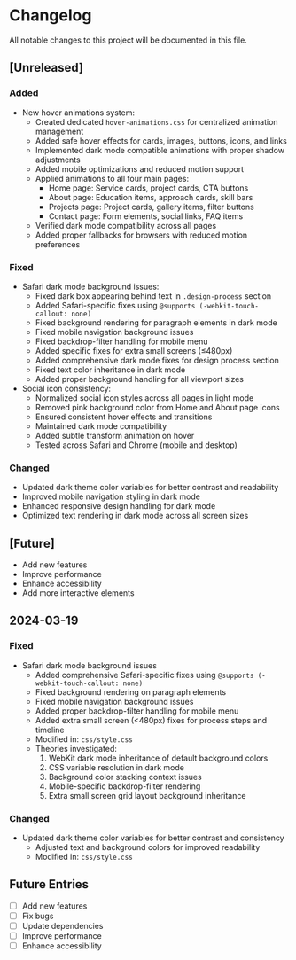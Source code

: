 # Changelog

All notable changes to this project will be documented in this file.

## [Unreleased]

### Added
- New hover animations system:
  - Created dedicated `hover-animations.css` for centralized animation management
  - Added safe hover effects for cards, images, buttons, icons, and links
  - Implemented dark mode compatible animations with proper shadow adjustments
  - Added mobile optimizations and reduced motion support
  - Applied animations to all four main pages:
    - Home page: Service cards, project cards, CTA buttons
    - About page: Education items, approach cards, skill bars
    - Projects page: Project cards, gallery items, filter buttons
    - Contact page: Form elements, social links, FAQ items
  - Verified dark mode compatibility across all pages
  - Added proper fallbacks for browsers with reduced motion preferences

### Fixed
- Safari dark mode background issues:
  - Fixed dark box appearing behind text in `.design-process` section
  - Added Safari-specific fixes using `@supports (-webkit-touch-callout: none)`
  - Fixed background rendering for paragraph elements in dark mode
  - Fixed mobile navigation background issues
  - Fixed backdrop-filter handling for mobile menu
  - Added specific fixes for extra small screens (≤480px)
  - Added comprehensive dark mode fixes for design process section
  - Fixed text color inheritance in dark mode
  - Added proper background handling for all viewport sizes
- Social icon consistency:
  - Normalized social icon styles across all pages in light mode
  - Removed pink background color from Home and About page icons
  - Ensured consistent hover effects and transitions
  - Maintained dark mode compatibility
  - Added subtle transform animation on hover
  - Tested across Safari and Chrome (mobile and desktop)

### Changed
- Updated dark theme color variables for better contrast and readability
- Improved mobile navigation styling in dark mode
- Enhanced responsive design handling for dark mode
- Optimized text rendering in dark mode across all screen sizes

## [Future]
- Add new features
- Improve performance
- Enhance accessibility
- Add more interactive elements

## 2024-03-19

### Fixed
- Safari dark mode background issues
  - Added comprehensive Safari-specific fixes using `@supports (-webkit-touch-callout: none)`
  - Fixed background rendering on paragraph elements
  - Fixed mobile navigation background issues
  - Added proper backdrop-filter handling for mobile menu
  - Added extra small screen (<480px) fixes for process steps and timeline
  - Modified in: `css/style.css`
  - Theories investigated:
    1. WebKit dark mode inheritance of default background colors
    2. CSS variable resolution in dark mode
    3. Background color stacking context issues
    4. Mobile-specific backdrop-filter rendering
    5. Extra small screen grid layout background inheritance

### Changed
- Updated dark theme color variables for better contrast and consistency
  - Adjusted text and background colors for improved readability
  - Modified in: `css/style.css`

## Future Entries
- [ ] Add new features
- [ ] Fix bugs
- [ ] Update dependencies
- [ ] Improve performance
- [ ] Enhance accessibility 